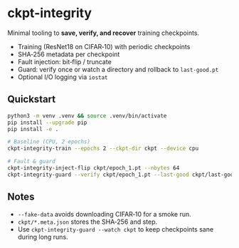 # ckpt-integrity

Minimal tooling to **save, verify, and recover** training checkpoints.

- Training (ResNet18 on CIFAR‑10) with periodic checkpoints
- SHA‑256 metadata per checkpoint
- Fault injection: bit‑flip / truncate
- Guard: verify once or watch a directory and rollback to `last-good.pt`
- Optional I/O logging via `iostat`

## Quickstart
```bash
python3 -m venv .venv && source .venv/bin/activate
pip install --upgrade pip
pip install -e .

# Baseline (CPU, 2 epochs)
ckpt-integrity-train --epochs 2 --ckpt-dir ckpt --device cpu

# Fault & guard
ckpt-integrity-inject-flip ckpt/epoch_1.pt --nbytes 64
ckpt-integrity-guard --verify ckpt/epoch_1.pt --last-good ckpt/last-good.pt
```

## Notes
- `--fake-data` avoids downloading CIFAR‑10 for a smoke run.
- `ckpt/*.meta.json` stores the SHA‑256 and step.
- Use `ckpt-integrity-guard --watch ckpt` to keep checkpoints sane during long runs.
